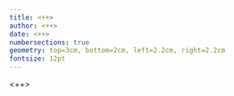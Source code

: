 ```yaml
---
title: <++>
author: <++>
date: <++>
numbersections: true
geometry: top=3cm, bottom=2cm, left=2.2cm, right=2.2cm
fontsize: 12pt
---
```


<++>

